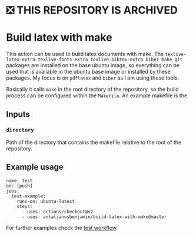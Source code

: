 # :negative_squared_cross_mark: THIS REPOSITORY IS ARCHIVED
# Build latex with make
This action can be used to build latex documents with make. The `texlive-latex-extra texlive-fonts-extra texlive-bibtex-extra biber make git` packages are installed on the base ubuntu image, so everything can be used that is available in the ubuntu base image or installed by these packages. My focus is on `pdflatex` and `biber` as I am using these tools.

Basically it calls `make` in the root directory of the repository, so the build process can be configured within the `Makefile`. An example makefile is the 

## Inputs

### `directory`
Path of the directory that contains the makefile relative to the root of the repository.

## Example usage


```
name: test
on: [push]
jobs:
  test-example:
    runs-on: ubuntu-latest
    steps:
      - uses: actions/checkout@v2
      - uses: antaljanosbenjamin/build-latex-with-make@master
```

For further examples check the [test workflow](.github/workflows/test.yml).
